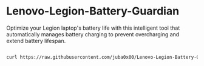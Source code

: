# Lenovo-Legion-Battery-Guardian
Optimize your Legion laptop's battery life with this intelligent tool that automatically manages battery charging to prevent overcharging and extend battery lifespan.



```bash

curl https://raw.githubusercontent.com/juba0x00/Lenovo-Legion-Battery-Guardian/main/install.sh | bash
```